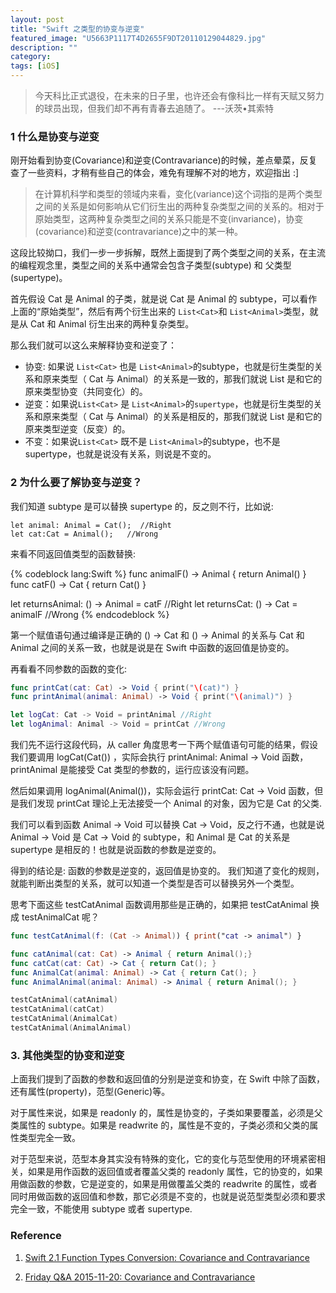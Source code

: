 ```yaml
---
layout: post
title: "Swift 之类型的协变与逆变"
featured_image: "U5663P1117T4D2655F9DT20110129044829.jpg"
description: ""
category:
tags: [iOS]
---
```


> 今天科比正式退役，在未来的日子里，也许还会有像科比一样有天赋又努力的球员出现，但我们却不再有青春去追随了。
>                                             ---沃茨•其索特

###  1 什么是协变与逆变   
刚开始看到协变(Covariance)和逆变(Contravariance)的时候，差点晕菜，反复查了一些资料，才稍有些自己的体会，难免有理解不对的地方，欢迎指出 :]

> 在计算机科学和类型的领域内来看，变化(variance)这个词指的是两个类型之间的关系是如何影响从它们衍生出的两种复杂类型之间的关系的。相对于原始类型，这两种复杂类型之间的关系只能是不变(invariance)，协变(covariance)和逆变(contravariance)之中的某一种。

这段比较拗口，我们一步一步拆解，既然上面提到了两个类型之间的关系，在主流的编程观念里，类型之间的关系中通常会包含子类型(subtype) 和 父类型(supertype)。

首先假设 Cat 是 Animal 的子类，就是说 Cat 是 Animal 的 subtype，可以看作上面的“原始类型”，然后有两个衍生出来的 `List<Cat>`和 `List<Animal>`类型，就是从 Cat 和 Animal 衍生出来的两种复杂类型。

那么我们就可以这么来解释协变和逆变了：
* 协变: 如果说 `List<Cat>` 也是 `List<Animal>`的subtype，也就是衍生类型的关系和原来类型（ Cat 与 Animal）的关系是一致的，那我们就说 List 是和它的原来类型协变（共同变化）的。  
* 逆变：如果说`List<Cat>` 是 `List<Animal>`的`supertype`，也就是衍生类型的关系和原来类型（ Cat 与 Animal）的关系是相反的，那我们就说 List 是和它的原来类型逆变（反变）的。
* 不变：如果说`List<Cat>` 既不是 `List<Animal>`的subtype，也不是supertype，也就是说没有关系，则说是不变的。

###  2 为什么要了解协变与逆变？
我们知道 subtype 是可以替换 supertype 的，反之则不行，比如说:

```
let animal: Animal = Cat();  //Right
let cat:Cat = Animal();   //Wrong
```

来看不同返回值类型的函数替换:

{% codeblock lang:Swift %}
func animalF() -> Animal { return Animal() }
func catF() -> Cat { return Cat() }

let returnsAnimal: () -> Animal = catF //Right
let returnsCat: () -> Cat = animalF //Wrong
{% endcodeblock %}

第一个赋值语句通过编译是正确的 () -> Cat 和 () -> Animal 的关系与 Cat 和 Animal 之间的关系一致，也就是说是在 Swift 中函数的返回值是协变的。

再看看不同参数的函数的变化:

```Swift
func printCat(cat: Cat) -> Void { print("\(cat)") }
func printAnimal(animal: Animal) -> Void { print("\(animal)") }

let logCat: Cat -> Void = printAnimal //Right
let logAnimal: Animal -> Void = printCat //Wrong
```

我们先不运行这段代码，从 caller 角度思考一下两个赋值语句可能的结果，假设我们要调用 logCat(Cat()) ，实际会执行 printAnimal: Animal -> Void 函数，printAnimal 是能接受 Cat 类型的参数的，运行应该没有问题。

然后如果调用 logAnimal(Animal())，实际会运行 printCat: Cat -> Void 函数，但是我们发现 printCat 理论上无法接受一个 Animal 的对象，因为它是 Cat 的父类.

我们可以看到函数 Animal -> Void 可以替换 Cat -> Void，反之行不通，也就是说 Animal -> Void 是 Cat -> Void 的 subtype，和 Animal 是 Cat 的关系是 supertype 是相反的！也就是说函数的参数是逆变的。

得到的结论是: 函数的参数是逆变的，返回值是协变的。
我们知道了变化的规则，就能判断出类型的关系，就可以知道一个类型是否可以替换另外一个类型。

思考下面这些 testCatAnimal 函数调用那些是正确的，如果把 testCatAnimal 换成 testAnimalCat 呢？

```Swift
func testCatAnimal(f: (Cat -> Animal)) { print("cat -> animal") }

func catAnimal(cat: Cat) -> Animal { return Animal();}
func catCat(cat: Cat) -> Cat { return Cat(); }
func AnimalCat(animal: Animal) -> Cat { return Cat(); }
func AnimalAnimal(animal: Animal) -> Animal { return Animal(); }

testCatAnimal(catAnimal)
testCatAnimal(catCat)
testCatAnimal(AnimalCat)
testCatAnimal(AnimalAnimal)
```

###  3. 其他类型的协变和逆变

上面我们提到了函数的参数和返回值的分别是逆变和协变，在 Swift 中除了函数，还有属性(property)，范型(Generic)等。

对于属性来说，如果是 readonly 的，属性是协变的，子类如果要覆盖，必须是父类属性的 subtype。如果是 readwrite 的，属性是不变的，子类必须和父类的属性类型完全一致。

对于范型来说，范型本身其实没有特殊的变化，它的变化与范型使用的环境紧密相关，如果是用作函数的返回值或者覆盖父类的 readonly 属性，它的协变的，如果用做函数的参数，它是逆变的，如果是用做覆盖父类的 readwrite 的属性，或者同时用做函数的返回值和参数，那它必须是不变的，也就是说范型类型必须和要求完全一致，不能使用 subtype 或者 supertype.

###  Reference

1. [Swift 2.1 Function Types Conversion: Covariance and Contravariance](https://www.uraimo.com/2015/09/29/Swift2.1-Function-Types-Conversion-Covariance-Contravariance/)

2. [Friday Q&A 2015-11-20: Covariance and Contravariance](https://mikeash.com/pyblog/friday-qa-2015-11-20-covariance-and-contravariance.html)

